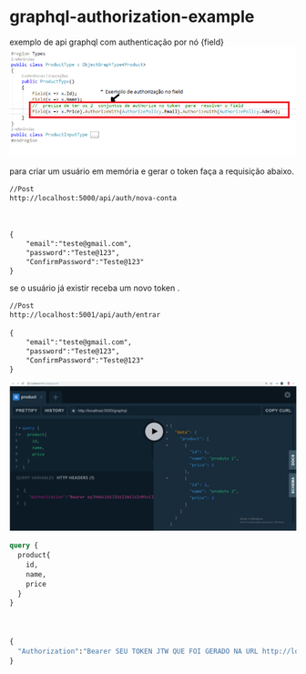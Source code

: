 # graphql-authorization-example
exemplo de api graphql  com authenticação  por nó {field}
 ![alt text](https://github.com/leandro0404/graphql-authorization-example/blob/master/img/authorize-code.png)

para criar um usuário  em memória e gerar o token  faça a requisição abaixo.

```
//Post
http://localhost:5000/api/auth/nova-conta



{
	"email":"teste@gmail.com",
	"password":"Teste@123",
	"ConfirmPassword":"Teste@123"
}

```

se o usuário já existir receba um novo token .

```
//Post
http://localhost:5001/api/auth/entrar

{
	"email":"teste@gmail.com",
	"password":"Teste@123",
	"ConfirmPassword":"Teste@123"
}

```

 ![alt text](https://github.com/leandro0404/graphql-authorization-example/blob/master/img/query-product.png)

```graphql
query {
  product{
    id,
    name,
    price
  }
}



{
  "Authorization":"Bearer SEU TOKEN JTW QUE FOI GERADO NA URL http://localhost:5000/api/auth/nova-conta OU  http://localhost:5001/api/auth/entrar "
}
````
